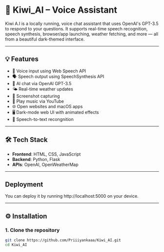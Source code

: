 # 🥝 Kiwi_AI – Voice Assistant


Kiwi A.I is a locally running, voice chat assistant that uses OpenAI's GPT-3.5 to respond to your questions. It supports real-time speech recognition, speech synthesis, browser/app launching, weather fetching, and more — all from a beautiful dark-themed interface.

---

## 💡 Features

- 🎤 Voice input using Web Speech API
- 🗣️ Speech output using SpeechSynthesis API
- 🤖 AI chat via OpenAI GPT-3.5 
- 🌤️ Real-time weather updates
- 📸 Screenshot capturing
- 🎵 Play music via YouTube
- 🌐 Open websites and macOS apps
- 🖥️ Dark-mode web UI with animated effects
- 💬 Speech-to-text recongnition

---

## 🛠️ Tech Stack

- **Frontend**: HTML, CSS, JavaScript
- **Backend**: Python, Flask
- **APIs**: OpenAI, OpenWeatherMap

---

## Deployment
 You can deploy it by running http://localhost:5000 on your device.

 ---

## ⚙️ Installation

### 1. Clone the repository

```bash
git clone https://github.com/Priiiyankaaa/Kiwi_AI.git
cd Kiwi_AI
